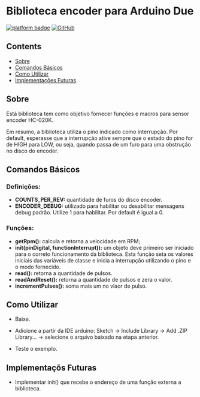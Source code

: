 # Biblioteca encoder para Arduino Due
[![platform badge](https://img.shields.io/badge/platform-Arduino-orange.svg)](https://github.com/arduino)
[![GitHub](https://img.shields.io/github/license/mashape/apistatus.svg)](https://github.com/SciCoBot/led_debug/blob/main/LICENSE)

## Contents

- [Sobre](#sobre)
- [Comandos Básicos](#comandos-básicos)
- [Como Utilizar](#como-utilizar)
- [Implementações Futuras](#implementações-futuras)

## Sobre

Está biblioteca tem como objetivo fornecer funções e macros para sensor encoder HC-020K. 

Em resumo, a biblioteca utiliza o pino indicado como interrupção. Por default, esperasse que a interrupção ative sempre que o estado do pino for de HIGH para LOW, ou seja, quando passa de um furo para uma obstrução no disco do encoder.

## Comandos Básicos

### Definições:
- **COUNTS_PER_REV:** quantidade de furos do disco encoder.
- **ENCODER_DEBUG:** utilizado para habilitar ou desabilitar mensagens debug padrão. Utilize 1 para habilitar. Por default é igual a 0.

### Funções:
- **getRpm():** calcula e retorna a velocidade em RPM;
- **init(pinDigital, functionInterrupt)):** um objeto deve primeiro ser iniciado para o correto funcionamento da biblioteca. Esta função seta os valores iniciais das variáveis de classe e inicia a interrupção utilizando o pino e o modo fornecido.
- **read():** retorna a quantidade de pulsos.
- **readAndReset():** retorna a quantidade de pulsos e zera o valor.
- **incrementPulses():** soma mais um no vlaor de pulso.

## Como Utilizar

- Baixe.

- Adicione a partir da IDE arduino: Sketch -> Include Library -> Add .ZIP Library... -> selecione o arquivo baixado na etapa anterior.

- Teste o exemplo.

## Implementaçõs Futuras
- Implementar init() que recebe o endereço de uma função externa a biblioteca.


